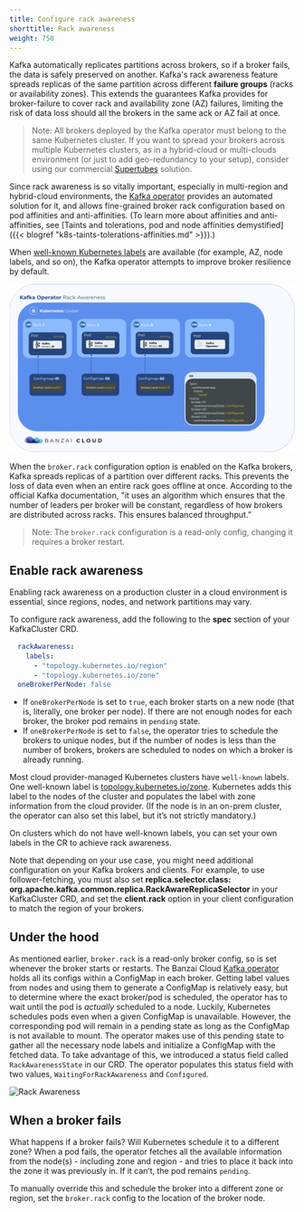 ```yaml
---
title: Configure rack awareness
shorttitle: Rack awareness
weight: 750
---
```


Kafka automatically replicates partitions across brokers, so if a broker fails, the data is safely preserved on another. Kafka's rack awareness feature spreads replicas of the same partition across different **failure groups** (racks or availability zones). This extends the guarantees Kafka provides for broker-failure to cover rack and availability zone (AZ) failures, limiting the risk of data loss should all the brokers in the same ack or AZ fail at once.

> Note: All brokers deployed by the Kafka operator must belong to the same Kubernetes cluster. If you want to spread your brokers across multiple Kubernetes clusters, as in a hybrid-cloud or multi-clouds environment (or just to add geo-redundancy to your setup), consider using our commercial [Supertubes](/products/supertubes/) solution.

Since rack awareness is so vitally important, especially in multi-region and hybrid-cloud environments, the [Kafka operator](https://github.com/banzaicloud/kafka-operator) provides an automated solution for it, and allows fine-grained broker rack configuration based on pod affinities and anti-affinities. (To learn more about affinities and anti-affinities, see [Taints and tolerations, pod and node affinities demystified]({{< blogref "k8s-taints-tolerations-affinities.md" >}}).)

When [well-known Kubernetes labels](https://kubernetes.io/docs/reference/kubernetes-api/labels-annotations-taints/) are available (for example, AZ, node labels, and so on), the Kafka operator attempts to improve broker resilience by default.

![Rack Awareness](kafkarack.png)

When the `broker.rack` configuration option is enabled on the Kafka brokers, Kafka spreads replicas of a partition over different racks. This prevents the loss of data even when an entire rack goes offline at once. According to the official Kafka documentation, "it uses an algorithm which ensures that the number of leaders per broker will be constant, regardless of how brokers are distributed across racks. This ensures balanced throughput.”

> Note: The `broker.rack` configuration is a read-only config, changing it requires a broker restart.

## Enable rack awareness

Enabling rack awareness on a production cluster in a cloud environment is essential, since regions, nodes, and network partitions may vary.

To configure rack awareness, add the following to the **spec** section of your KafkaCluster CRD.

```yaml
  rackAwareness:
    labels:
      - "topology.kubernetes.io/region"
      - "topology.kubernetes.io/zone"
  oneBrokerPerNode: false
```

- If `oneBrokerPerNode` is set to `true`, each broker starts on a new node (that is, literally, one broker per node). If there are not enough nodes for each broker, the broker pod remains in `pending` state.
- If `oneBrokerPerNode` is set to `false`, the operator tries to schedule the brokers to unique nodes, but if the number of nodes is less than the number of brokers, brokers are scheduled to nodes on which a broker is already running.

Most cloud provider-managed Kubernetes clusters have `well-known` labels. One well-known label is [topology.kubernetes.io/zone](https://kubernetes.io/docs/reference/labels-annotations-taints/#topologykubernetesiozone). Kubernetes adds this label to the nodes of the cluster and populates the label with zone information from the cloud provider. (If the node is in an on-prem cluster, the operator can also set this label, but it’s not strictly mandatory.)

On clusters which do not have well-known labels, you can set your own labels in the CR to achieve rack awareness.

Note that depending on your use case, you might need additional configuration on your Kafka brokers and clients. For example, to use follower-fetching, you must also set **replica.selector.class: org.apache.kafka.common.replica.RackAwareReplicaSelector** in your KafkaCluster CRD, and set the **client.rack** option in your client configuration to match the region of your brokers.

## Under the hood

As mentioned earlier, `broker.rack` is a read-only broker config, so is set whenever the broker starts or restarts. The Banzai Cloud [Kafka operator](https://github.com/banzaicloud/kafka-operator) holds all its configs within a ConfigMap in each broker.
Getting label values from nodes and using them to generate a ConfigMap is relatively easy, but to determine where the exact broker/pod is scheduled, the operator has to wait until the pod is *actually* scheduled to a node. Luckily, Kubernetes schedules pods even when a given ConfigMap is unavailable. However, the corresponding pod will remain in a pending state as long as the ConfigMap is not available to mount. The operator makes use of this pending state to gather all the necessary node labels and initialize a ConfigMap with the fetched data. To take advantage of this, we introduced a status field called `RackAwarenessState` in our CRD. The operator populates this status field with two values, `WaitingForRackAwareness` and `Configured`.

![Rack Awareness](/img/blog/kafka-rack-awareness/kafkarack.gif)

## When a broker fails

What happens if a broker fails? Will Kubernetes schedule it to a different zone? When a pod fails, the operator fetches all the available information from the node(s) - including zone and region - and tries to place it back into the zone it was previously in. If it can’t, the pod remains `pending`.

To manually override this and schedule the broker into a different zone or region, set the `broker.rack` config to the location of the broker node.
